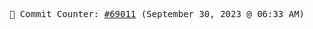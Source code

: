 <p align="center">
    <samp>
        📮 Commit Counter: <a href="https://github.com/Javascript-void0/Javascript-void0/commits/main">#69011</a> (September 30, 2023 @ 06:33 AM)
    </samp>
</p>